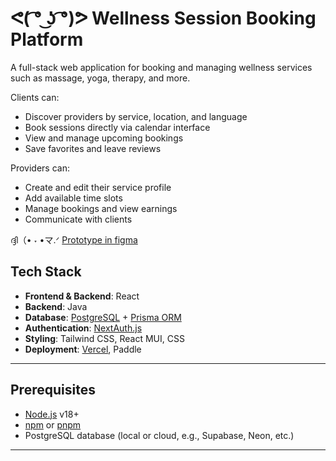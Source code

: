 # ᕙ( ͡° ͜ʖ ͡°)ᕗ Wellness Session Booking Platform
A full-stack web application for booking and managing wellness services such as massage, yoga, therapy, and more.

Clients can:
- Discover providers by service, location, and language
- Book sessions directly via calendar interface
- View and manage upcoming bookings
- Save favorites and leave reviews

Providers can:
- Create and edit their service profile
- Add available time slots
- Manage bookings and view earnings
- Communicate with clients
  
ദ്ദി（• ˕ •マ.ᐟ
[Prototype in figma](https://www.figma.com/proto/AXtAYovcewSI7BmzWOVyLq/Untitled?node-id=0-1&t=ke2asqaztJx0g8PE-1)

## Tech Stack

- **Frontend & Backend**: React
- **Backend**: Java
- **Database**: [PostgreSQL](https://www.postgresql.org/) + [Prisma ORM](https://www.prisma.io/)
- **Authentication**: [NextAuth.js](https://next-auth.js.org/)
- **Styling**: Tailwind CSS, React MUI, CSS
- **Deployment**: [Vercel](https://vercel.com/), Paddle

---

## Prerequisites

- [Node.js](https://nodejs.org/) v18+
- [npm](https://www.npmjs.com/) or [pnpm](https://pnpm.io/)
- PostgreSQL database (local or cloud, e.g., Supabase, Neon, etc.)

---
